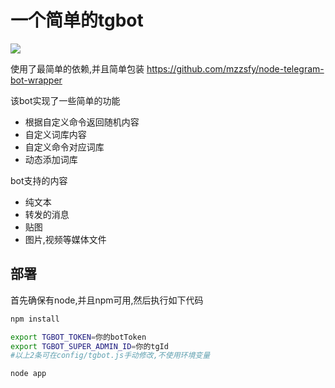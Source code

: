 # 一个简单的tgbot
[![](https://hits.seeyoufarm.com/api/count/incr/badge.svg?url=https%3A%2F%2Fgithub.com%2Fmzzsfy%2Ftgbot-randomWord&count_bg=%2379C83D&title_bg=%23555555&icon=&icon_color=%23E7E7E7&title=hits&edge_flat=false)](https://github.com/mzzsfy)

使用了最简单的依赖,并且简单包装 https://github.com/mzzsfy/node-telegram-bot-wrapper

该bot实现了一些简单的功能

- 根据自定义命令返回随机内容
- 自定义词库内容
- 自定义命令对应词库
- 动态添加词库

bot支持的内容

- 纯文本
- 转发的消息
- 贴图
- 图片,视频等媒体文件

## 部署

首先确保有node,并且npm可用,然后执行如下代码

```bash
npm install

export TGBOT_TOKEN=你的botToken
export TGBOT_SUPER_ADMIN_ID=你的tgId
#以上2条可在config/tgbot.js手动修改,不使用环境变量

node app
```
